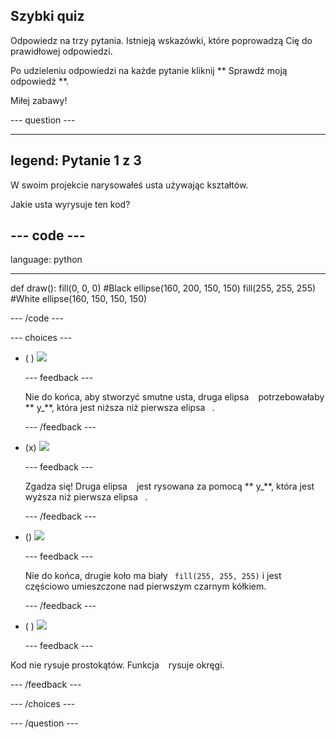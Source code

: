 ## Szybki quiz

Odpowiedz na trzy pytania. Istnieją wskazówki, które poprowadzą Cię do prawidłowej odpowiedzi.

Po udzieleniu odpowiedzi na każde pytanie kliknij ** Sprawdź moją odpowiedź **.

Miłej zabawy!

--- question ---

---
legend: Pytanie 1 z 3
---

W swoim projekcie narysowałeś usta używając kształtów.

Jakie usta wyrysuje ten kod?

--- code ---
---
language: python

---
def draw(): fill(0, 0, 0) #Black ellipse(160, 200, 150, 150) fill(255, 255, 255) #White ellipse(160, 150, 150, 150)

--- /code ---

--- choices ---

- ( ) ![](images/sad-mouth.png)

  --- feedback ---

  Nie do końca, aby stworzyć smutne usta, druga elipsa ` ` potrzebowałaby ** y_**, która jest niższa niż pierwsza elipsa ` `.

  --- /feedback ---

- (x) ![](images/happy-mouth.png)

  --- feedback ---

  Zgadza się! Druga elipsa ` ` jest rysowana za pomocą ** y_**, która jest wyższa niż pierwsza elipsa ` `.

  --- /feedback ---

- () ![](images/circle-mouth.png)

  --- feedback ---

   Nie do końca, drugie koło ma biały ` fill(255, 255, 255)` i jest częściowo umieszczone nad pierwszym czarnym kółkiem.

  --- /feedback ---

- ( ) ![](images/square-mouth.png)

  --- feedback ---

Kod nie rysuje prostokątów. Funkcja ` ` rysuje okręgi.

  --- /feedback ---

--- /choices ---

--- /question ---
